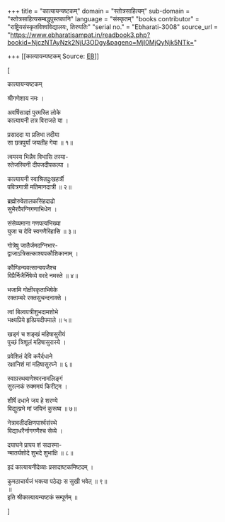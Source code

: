 +++
title = "कात्यायन्यष्टकम्"
domain = "स्तोत्रसाहित्यम्"
sub-domain = "स्तोत्रसाहित्यसम्बद्धपुस्तकानि"
language = "संस्कृतम्"
"books contributor" = "राष्ट्रियसंस्कृतविश्वविद्यालयः, तिरुपतिः"
"serial no." = "Ebharati-3008"
source_url = "https://www.ebharatisampat.in/readbook3.php?bookid=NjczNTAyNzk2NjU3ODgy&pageno=MjI0MjQyNjk5NTk="

+++
[[कात्यायन्यष्टकम्	Source: [EB](https://www.ebharatisampat.in/readbook3.php?bookid=NjczNTAyNzk2NjU3ODgy&pageno=MjI0MjQyNjk5NTk=)]]

\[




कात्यायन्यष्टकम्



श्रीगणेशाय नमः ।

अवर्षिसञ्ज्ञं पुरमस्ति लोके  
कात्यायनी तत्र विराजते या ।

प्रसाददा या प्रतिभा तदीया  
सा छत्रपुर्यां जयतीह गेया ॥ १॥

त्वमस्य भिन्नैव विभासि तस्या-  
स्तेजस्विनी दीपजदीपकल्पा ।

कात्यायनी स्वाश्रितदुःखहर्त्री  
पवित्रगात्री मतिमानदात्री ॥ २॥

ब्रह्मोरुवेतालकसिंहदाढो  
सुभैरवैरग्निगणाभिधेन ।

संसेव्यमाना गणपत्यभिख्या  
युजा च देवि स्वगणैरिहासि ॥ ३॥

गोत्रेषु जातैर्जमदग्निभार-  
द्वाजाऽत्रिसत्काश्यपकौशिकानाम् ।

कौण्डिन्यवत्सान्वयजैश्च  
विप्रैर्निजैर्निषेव्ये वरदे नमस्ते ॥ ४॥

भजामि गोक्षीरकृताभिषेके  
रक्‍ताम्बरे रक्‍तसुचन्दनाक्‍ते ।

त्वां बिल्वपत्रीशुभदामशोभे  
भक्ष्यप्रिये हृत्प्रियदीपमाले ॥ ५॥

खड्गं च शङ्खं महिषासुरीयं  
पुच्छं त्रिशूलं महिषासुरास्ये ।

प्रवेशितं देवि करैर्दधाने  
रक्षानिशं मां महिषासुरघ्ने ॥ ६॥

स्वाग्रस्थबाणेश्वरनामलिङ्गं  
सुरत्‍नकं रुक्ममयं किरीट्म ।

शीर्षे दधाने जय हे शरण्ये  
विद्युत्प्रभे मां जयिनं कुरूष्व ॥ ७॥

नेत्रावतीदक्षिणपार्श्वसंस्थे  
विद्याधरैर्नागगणैश्च सेव्ये ।

दयाघने प्रापय शं सदास्मा-  
न्मातर्यशोदे शुभदे शुभाक्षि ॥ ८॥

इदं कात्यायनीदेव्याः प्रसादाष्टकमिष्टदम् ।

कुमठाचार्यजं भक्‍त्या पठेद्यः स सुखी भवेत् ॥ ९॥  
॥  
इति श्रीकात्यायन्यष्टकं सम्पूर्णम् ॥






\]
